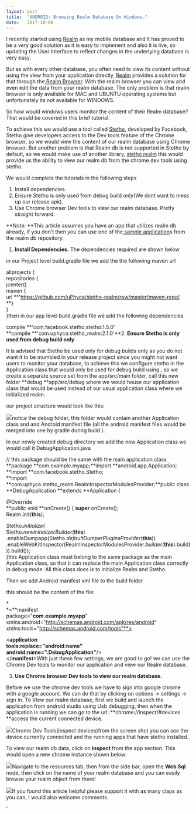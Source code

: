 ```yaml
---
layout:	post
title:	"ANDROID: Browsing Realm Database On Windows."
date:	2017-10-08
---
```


I recently started using [Realm](http://realm.io/) as my mobile database and it has proved to be a very good solution as it is easy to implement and also it is live, so updating the User Interface to reflect changes in the underlying database is very easy.

But as with every other database, you often need to view its content without using the view from your application directly, [Realm](http://realm.io/) provides a solution for that through the[ Realm Browser](https://academy.realm.io/posts/realm-browser-tutorial/). With the realm browser you can view and even edit the data from your realm database. The only problem is that realm browser is only available for MAC and UBUNTU operating systems but unfortunately its not available for WINDOWS.

So how would windows users monitor the content of their Realm database? That would be covered in this brief tutorial.

To achieve this we would use a tool called [Stetho,](https://facebook.github.io/stetho/) developed by Facebook, Stetho give developers access to the Dev tools feature of the Chrome browser, so we would view the content of our realm database using Chrome browser. But another problem is that Realm db is not supported in Stetho by default, so we would make use of another library, [stetho realm](https://github.com/uPhyca/stetho-realm) this would provide us the ability to view our realm db from the chrome dev tools using stetho.

We would complete the tutorials in the following steps

1. Install dependencies.
2. Ensure Stetho is only used from debug build only(We dont want to mess up our release apk).
3. Use Chrome browser Dev tools to view our realm database.
Pretty straight forward.

**Note: **This article assumes you have an app that utilizes realm db already, if you don’t then you can use one of the[ sample application](https://github.com/realm/realm-java/tree/master/examples)s from the realm db repository.

1. **Install Dependencies.**
The dependencies required are shown below

in our Project level build.gradle file we add the the following maven url

allprojects {  
 repositories {  
 jcenter()  
 maven {  
 url **\'https://github.com/uPhyca/stetho-realm/raw/master/maven-repo\'  
 **}  
 }  
}then in our app level build.gradle file we add the following dependencies

compile **\'com.facebook.stetho:stetho:1.5.0\'  
**compile **\'com.uphyca:stetho_realm:2.1.0\'**2. **Ensure Stetho is only used from debug build only**

It is advised that Stetho be used only for debug builds only as you do not want it to be mumbled in your release project since you might not want users to monitor your database, to achieve this we configure stetho in the Application class that would only be used for debug build using , so we create a separate source set from the app/src/main folder, call this new folder **debug **app/src/debug where we would house our application class that would be used instead of our usual application class where we initialized realm.

our project structure would look like this:

![](/img/1*0y807QS-e7eUulKYj_jUUA.png)notice the debug folder, this folder would contain another Application class and and Android manifest file (all the android manifest files would be merged into one by gradle during build ).

In our newly created debug directory we add the new Application class we would call it DebugApplication.java

// this package should be the same with the main application class  
**package **com.example.myapp;**import **android.app.Application;  
**import **com.facebook.stetho.Stetho;  
**import **com.uphyca.stetho_realm.RealmInspectorModulesProvider;**public class **DebugApplication **extends **Application {  
  
 @Override  
 **public void **onCreate() { **super**.onCreate();  
 Realm.*init*(**this**);  
  
 Stetho.*initialize*(  
 Stetho.*newInitializerBuilder*(**this**) .enableDumpapp(Stetho.*defaultDumperPluginsProvider*(**this**)) .enableWebKitInspector(RealmInspectorModulesProvider.*builder*(**this**).build()).build());  
 }this Application class must belong to the same package as the main Application class, so that it can replace the main Application class correctly in debug mode. All this class does is to initialize Realm and Stetho.

Then we add Android manifest xml file to the build folder

this should be the content of the file:

*<?***xml version="1.0" encoding="utf-8"***?>  
*<**manifest  
 package="**com.example.myapp**"  
 xmlns:android="http://schemas.android.com/apk/res/android"  
 xmlns:tools="http://schemas.android.com/tools"**>  
  
 <**application  
 tools:replace="android:name"  
 android:name=".**DebugApplication**"**/>  
</**manifest**>With just these few settings, we are good to go! we can use the Chrome Dev tools to monitor our application and view our Realm database.

3. **Use Chrome browser Dev tools to view our realm database.**

Before we use the chrome dev tools we have to sign into google chrome with a google account. We can do that by clicking on options → settings → sign in. To View our realm database, first we build and launch the application from android studio using Usb debugging, then when the application is running we can go to the url: **chrome://inspect/#devices **access the current connected device.

![](https://cdn-images-1.medium.com/max/800/1*-Ny0cWSGybrEDEgbjceQpw.png)Chrome Dev Tools(inspect devices)from the screen shot you can see the device currently connected and the running apps that have stetho installed.

To view our realm db data, click on **inspect** from the app section. This would open a new chrome instance shown below:

![](/img/1*1veYQlW5ZVomGMiGp29VqQ.png)Navigate to the resources tab, then from the side bar, open the **Web Sql** node, then click on the name of your realm database and you can easily browse your realm object from there!

![](/img/1*E-270s1JDrm7VlvpQNanDQ.png)If you found this article helpful please support it with as many claps as you can, I would also welcome comments.

'